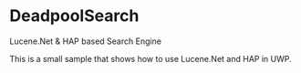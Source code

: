 # DeadpoolSearch
Lucene.Net &amp; HAP based Search Engine

This is a small sample that shows how to use Lucene.Net and HAP in UWP.
